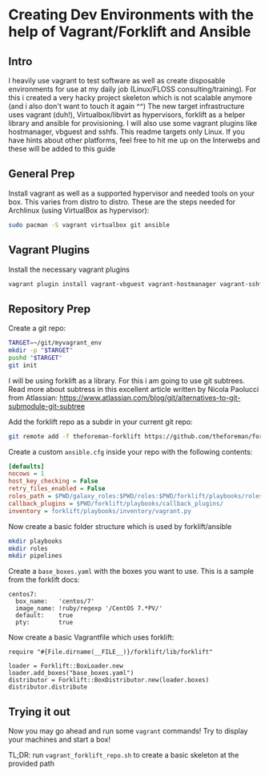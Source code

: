 Creating Dev Environments with the help of Vagrant/Forklift and Ansible
=======================================================================

Intro
-----

I heavily use vagrant to test software as well as create disposable environments for
use at my daily job (Linux/FLOSS consulting/training). For this i created a very hacky
project skeleton which is not scalable anymore (and i also don't want to touch it again ^^)
The new target infrastructure uses vagrant (duh!), Virtualbox/libvirt as hypervisors, forklift as a
helper library and ansible for provisioning. I will also use some vagrant plugins like hostmanager,
vbguest and sshfs.
This readme targets only Linux. If you have hints about other platforms, feel
free to hit me up on the Interwebs and these will be added to this guide

General Prep
------------

Install vagrant as well as a supported hypervisor and needed tools on your box. This varies from distro to distro.
These are the steps needed for Archlinux (using VirtualBox as hypervisor):

```sh
sudo pacman -S vagrant virtualbox git ansible 
```

Vagrant Plugins
---------------

Install the necessary vagrant plugins

```sh
vagrant plugin install vagrant-vbguest vagrant-hostmanager vagrant-sshfs
```

Repository Prep
---------------

Create a git repo:

```sh
TARGET=~/git/myvagrant_env
mkdir -p "$TARGET"
pushd "$TARGET"
git init
```

I will be using forklift as a library. For this i am going to use git subtrees. Read more about
subtress in this excellent article written by Nicola Paolucci from Atlassian: https://www.atlassian.com/blog/git/alternatives-to-git-submodule-git-subtree

Add the forklift repo as a subdir in your current git repo:

```sh
git remote add -f theforeman-forklift https://github.com/theforeman/forklift.git

```

Create a custom ```ansible.cfg``` inside your repo with the following contents:

```ini
[defaults]
nocows = 1
host_key_checking = False
retry_files_enabled = False
roles_path = $PWD/galaxy_roles:$PWD/roles:$PWD/forklift/playbooks/roles
callback_plugins = $PWD/forklift/playbooks/callback_plugins/
inventory = forklift/playbooks/inventory/vagrant.py
```

Now create a basic folder structure which is used by forklift/ansible

```sh
mkdir playbooks
mkdir roles
mkdir pipelines
```

Create a ```base_boxes.yaml``` with the boxes you want to use. This is a sample from the forklift
docs:

```
centos7:
  box_name:   'centos/7'
  image_name: !ruby/regexp '/CentOS 7.*PV/'
  default:    true
  pty:        true
```

Now create a basic Vagrantfile which uses forklift:

```
require "#{File.dirname(__FILE__)}/forklift/lib/forklift"

loader = Forklift::BoxLoader.new
loader.add_boxes("base_boxes.yaml")
distributor = Forklift::BoxDistributor.new(loader.boxes)
distributor.distribute
```

Trying it out
-------------

Now you may go ahead and run some ```vagrant``` commands! Try to display your machines and start a
box!

TL;DR: run ```vagrant_forklift_repo.sh``` to create a basic skeleton at the provided path
